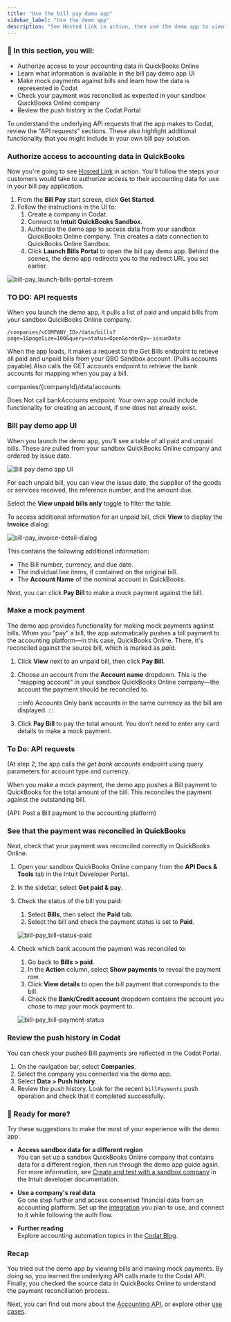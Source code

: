 ```yaml
---
title: "Use the bill pay demo app"
sidebar_label: "Use the demo app"
description: "See Hosted Link in action, then use the demo app to view bills and make mock payments. See how payments are reconciled in QuickBooks to close the loop."
---
```


### 🚀 In this section, you will:

- Authorize access to your accounting data in QuickBooks Online
- Learn what information is available in the bill pay demo app UI
- Make mock payments against bills and learn how the data is represented in Codat
- Check your payment was reconciled as expected in your sandbox QuickBooks Online company
- Review the push history in the Codat Portal

To understand the underlying API requests that the app makes to Codat, review the "API requests" sections. These also highlight additional functionality that you might include in your own bill pay solution.

### Authorize access to accounting data in QuickBooks

Now you're going to see [Hosted Link](/auth-flow/authorize-hosted-link) in action. You'll follow the steps your customers would take to authorize access to their accounting data for use in your bill pay application.

1. From the **Bill Pay** start screen, click **Get Started**.
2. Follow the instructions in the UI to:
   1. Create a company in Codat.
   2. Connect to **Intuit QuickBooks Sandbox**. 
   3. Authorize the demo app to access data from your sandbox QuickBooks Online company. This creates a data connection to QuickBooks Online Sandbox.
   4. Click **Launch Bills Portal** to open the bill pay demo app. Behind the scenes, the demo app redirects you to the redirect URL you set earlier.

![bill-pay_launch-bills-portal-screen](/img/use-cases/bill-pay/bill-pay_launch-bills-portal-screen.png)

### TO DO: API requests

When you launch the  demo app, it pulls a list of paid and unpaid bills from your sandbox QuickBooks Online company.  

```http title="List bills"
/companies/<COMPANY_ID>/data/bills?page=1&pageSize=100&query=status=Open&orderBy=-issueDate
```

When the app loads, it makes a request to the Get Bills endpoint to retieve all paid and unpaid bills from your QBO Sandbox account. (Pulls accounts payable)
Also calls the GET accounts endpoint to retrieve the bank accounts for mapping when you pay a bill.

companies/{companyId}/data/accounts

Does Not call bankAccounts endpoint. Your own app could include functionality for creating an account, if one does not already exist.

### Bill pay demo app UI

When you launch the demo app, you'll see a table of all paid and unpaid bills. These are pulled from your sandbox QuickBooks Online company and ordered by issue date. 

![Bill pay demo app UI](/img/use-cases/bill-pay/bill-pay_demo-bill-interface.png "The Bill pay demo app UI.")

For each unpaid bill, you can view the issue date, the supplier of the goods or services received, the reference number, and the amount due.

Select the **View unpaid bills only** toggle to filter the table.

To access additional information for an unpaid bill, click **View** to display the **Invoice** dialog:

![bill-pay_invoice-detail-dialog](/img/use-cases/bill-pay/bill-pay_invoice-detail-dialog.png "The Invoice dialog shows additional information about an unpaid bill.")

This contains the following additional information:

- The Bill number, currency, and due date.
- The individual line items, if contained on the original bill.
- The **Account Name** of the nominal account in QuickBooks.

Next, you can click **Pay Bill** to make a mock payment against the bill.

### Make a mock payment

The demo app provides functionality for making mock payments against bills. When you "pay" a bill, the app automatically pushes a bill payment to the accounting platform&mdash;in this case, QuickBooks Online. There, it's reconciled against the source bill, which is marked as *paid*.

1. Click **View** next to an unpaid bill, then click **Pay Bill**.

2. Choose an account from the **Account name** dropdown. This is the "mapping account" in your sandbox QuickBooks Online company&mdash;the account the payment should be reconciled to.
   
   :::info Accounts
   Only bank accounts in the same currency as the bill are displayed.
   :::
   
3. Click **Pay Bill** to pay the total amount. You don't need to enter any card details to make a mock payment.

### To Do: API requests

(At step 2, the app calls the *get bank accounts* endpoint using query parameters for account type and currency.

When you make a mock payment, the demo app pushes a Bill payment to QuickBooks for the total amount of the bill. This reconciles the payment against the outstanding bill.

(API: Post a Bill payment to the accounting platform)

### See that the payment was reconciled in QuickBooks

Next, check that your payment was reconciled correctly in QuickBooks Online.

1. Open your sandbox QuickBooks Online company from the **API Docs & Tools** tab in the Intuit Developer Portal.
2. In the sidebar, select **Get paid & pay**.
3. Check the status of the bill you paid:
   1. Select **Bills**, then select the **Paid** tab.
   2. Select the bill and check the payment status is set to **Paid**.
   
   ![bill-pay_bill-status-paid](/img/use-cases/bill-pay/bill-pay_qbo-sandbox-company-bill-status-of-paid.png "A bill in QBO with a status of PAID.")

4. Check which bank account the payment was reconciled to:
   1. Go back to **Bills > paid**.
   2. In the **Action** column, select **Show payments** to reveal the payment row.
   3. Click **View details** to open the bill payment that corresponds to the bill.
   4. Check the **Bank/Credit account** dropdown contains the account you chose to map your mock payment to. 
   
   ![bill-pay_bill-payment-status](/img/use-cases/bill-pay/bill-pay_bill-payment-mapping-account.png "A bill payment in QBO showing the Checking account in the Bank/Credit account dropdown.")

### Review the push history in Codat

You can check your pushed Bill payments are reflected in the Codat Portal.

1. On the navigation bar, select **Companies**.
2. Select the company you connected via the demo app.
3. Select **Data > Push history**.
4. Review the push history. Look for the recent  `billPayments` push operation and check that it completed successfully.

### 💪 Ready for more?

Try these suggestions to make the most of your experience with the demo app:

- **Access sandbox data for a different region**  
  You can set up a sandbox QuickBooks Online company that contains data for a different region, then run through the demo app guide again. For more information, see [Create and test with a sandbox company](https://developer.intuit.com/app/developer/qbo/docs/develop/sandboxes/manage-your-sandboxes) in the Intuit developer documentation.
  
- **Use a company's real data**  
  Go one step further and access consented financial data from an accounting platform. Set up the [integration](/integrations/accounting/overview) you plan to use, and connect to it while following the auth flow.
  
- **Further reading**  
  Explore accounting automation topics in the [Codat Blog](https://www.codat.io/blog/category/accounting-automation/). 

### Recap

You tried out the demo app by viewing bills and making mock payments. By doing so, you learned the underlying API calls made to the Codat API. Finally, you checked the source data in QuickBooks Online to understand the payment reconciliation process.

Next, you can find out more about the [Accounting API](/accounting-api/overview), or explore other [use cases](/usecases/overview).